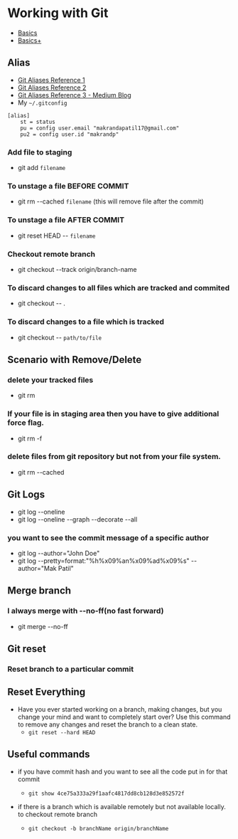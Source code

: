 # Working with Git

- [Basics](https://medium.com/@stevenpcurtis.sc/learning-the-essential-git-commands-d1adf4537e66)
- [Basics+](https://medium.com/datadriveninvestor/git-for-beginner-f438adfc3599)

## Alias
- [Git Aliases Reference 1](https://git-scm.com/book/en/v2/Git-Basics-Git-Aliases)
- [Git Aliases Reference 2](https://mijingo.com/blog/how-to-create-git-aliases)
- [Git Aliases Reference 3 - Medium Blog](https://koukia.ca/personalizing-git-aliasing-commands-4dda73b54081)
- My `~/.gitconfig`
```$xslt
[alias]
	st = status
	pu = config user.email "makrandapatil17@gmail.com"
	pu2 = config user.id "makrandp"
```

### Add file to staging 
- git add `filename`
### To unstage a file BEFORE COMMIT
- git rm --cached `filename` (this will remove file after the commit)
### To unstage a file AFTER COMMIT
- git reset HEAD -- `filename`

### Checkout remote branch
- git checkout --track origin/branch-name

### To discard changes to all files which are tracked and commited
- git checkout -- .
### To discard changes to a file which is tracked 
- git checkout -- `path/to/file`

## Scenario with Remove/Delete
### delete your tracked files
- git rm <file-path>
### If your file is in staging area then you have to give additional force flag.
- git rm <file-path> -f
###  delete files from git repository but not from your file system.
- git rm --cached <file-path>

## Git Logs
- git log --oneline
- git log --oneline --graph --decorate --all
### you want to see the commit message of a specific author
- git log --author="John Doe"
- git log --pretty=format:"%h%x09%an%x09%ad%x09%s" --author="Mak Patil"

## Merge branch
### I always merge with --no-ff(no fast forward)
- git merge --no-ff <branch-name-to-merge> 

## Git reset
### Reset branch to a particular commit

## Reset Everything
- Have you ever started working on a branch, making changes, but you change your mind and want to completely start over? Use this command to remove any changes and reset the branch to a clean state.
	- `git reset --hard HEAD`

## Useful commands
- if you have commit hash and you want to see all the code put in for that commit
	- `git show 4ce75a333a29f1aafc4817dd8cb128d3e852572f`

- if there is a branch which is available remotely but not available locally. to checkout remote branch
	- `git checkout -b branchName origin/branchName`
